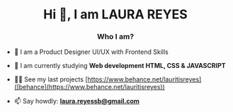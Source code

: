 
<h1 align="center">Hi 👋, I am LAURA REYES</h1>
<h3 align="center">Who I am?</h3>


- 🔭 I am a Product Designer UI/UX with Frontend Skills

- 🌱 I am currently studying **Web development HTML, CSS & JAVASCRIPT**

- 👨‍💻 See my last projects [https://www.behance.net/lauritisreyes]([behance](https://www.behance.net/lauritisreyes))

- 📫 Say howdly: **laura.reyessb@gmail.com**




